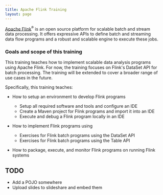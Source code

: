 ```yaml
---
title: Apache Flink Training
layout: page
---
```


[Apache Flink](http://flink.apache.org)<sup>&reg;</sup> is an open source platform for scalable batch and stream data processing. It offers expressive APIs to define batch and streaming data flow programs and a robust and scalable engine to execute these jobs. 


### Goals and scope of this training

This training teaches how to implement scalable data analysis programs using Apache Flink. For now, the training focuses on Flink's DataSet API for batch processing. The training will be extended to cover a broader range of use cases in the future.

Specifically, this training teaches:

- How to setup an environment to develop Flink programs
  - Setup all required software and tools and configure an IDE
  - Create a Maven project for Flink programs and import it into an IDE
  - Execute and debug a Flink program locally in an IDE

- How to implement Flink programs using
	- Exercises for Flink batch programs using the DataSet API
	- Exercises for Flink batch programs using the Table API
  
- How to package, execute, and monitor Flink programs on running Flink systems


## TODO

- Add a POJO somewhere
- Upload slides to slideshare and embed them